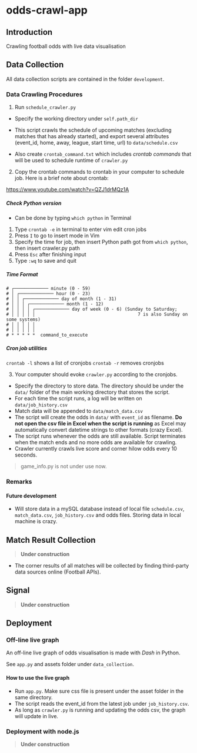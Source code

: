 # odds-crawl-app
## Introduction

 Crawling football odds with live data visualisation



## Data Collection

All data collection scripts are contained in the folder `development`.

### Data Crawling Procedures

1. Run `schedule_crawler.py`

- Specify the working directory under `self.path_dir`

- This script crawls the schedule of upcoming matches (excluding matches that has already started), and export several attributes (event_id, home, away, league, start time, url) to `data/schedule.csv`
- Also create `crontab_command.txt` which includes *crontab commands* that will be used to schedule runtime of `crawler.py` 



2. Copy the crontab commands to crontab in your computer to schedule job. Here is a brief note about crontab:

https://www.youtube.com/watch?v=QZJ1drMQz1A

##### Check Python version

- Can be done by typing `which python` in Terminal

1. Type `crontab -e` in terminal to enter vim edit cron jobs
2. Press `I` to go to insert mode in Vim
3. Specify the time for job, then insert Python path got from `which python`, then insert crawler.py path
4. Press `Esc` after finishing input
5. Type `:wq` to save and quit

##### Time Format

```
# ┌───────────── minute (0 - 59)
# │ ┌───────────── hour (0 - 23)
# │ │ ┌───────────── day of month (1 - 31)
# │ │ │ ┌───────────── month (1 - 12)
# │ │ │ │ ┌───────────── day of week (0 - 6) (Sunday to Saturday;
# │ │ │ │ │                                       7 is also Sunday on some systems)
# │ │ │ │ │
# │ │ │ │ │
# * * * * *  command_to_execute
```

##### Cron job utilities
`crontab -l` shows a list of cronjobs
`crontab -r` removes cronjobs



3. Your computer should evoke `crawler.py` according to the cronjobs.

- Specify the directory to store data. The directory should be under the `data/` folder of the main working directory that stores the script.
- For each time the script runs, a log will be written on `data/job_history.csv`
- Match data will be appended to `data/match_data.csv`
- The script will create the odds in `data/` with `event_id` as filename. **Do not open the csv file in Excel when the script is running** as Excel may automatically convert datetime strings to other formats (crazy Excel). 
- The script runs whenever the odds are still available. Script terminates when the match ends and no more odds are available for crawling.
- Crawler currently crawls live score and corner hilow odds every 10 seconds. 



> game_info.py is not under use now.



### Remarks

#### Future development

- Will store data in a mySQL database instead of local file `schedule.csv`, `match_data.csv`, `job_history.csv` and odds files. Storing data in local machine is crazy.



## Match Result Collection

> **Under construction**

- The corner results of all matches will be collected by finding third-party data sources online (Football APIs).



## Signal

> **Under construction**



## Deployment

### Off-line live graph

An off-line live graph of odds visualisation is made with *Dash* in Python.

See `app.py` and assets folder under `data_collection`.

#### How to use the live graph

- Run `app.py`. Make sure css file is present under the asset folder in the same directory.
- The script reads the event_id from the latest job under `job_history.csv`. 
- As long as `crawler.py` is running and updating the odds csv, the graph will update in live.



### Deployment with node.js

> **Under construction**